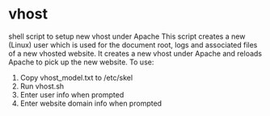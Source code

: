 # vhost
shell script to setup new vhost under Apache
This script creates a new (Linux) user which is used for the document root, logs and associated files
of a new vhosted website. It creates a new vhost under Apache and reloads Apache to pick up the new website.
To use:
1) Copy vhost_model.txt to /etc/skel
2) Run vhost.sh
3) Enter user info when prompted
4) Enter website domain info when prompted


